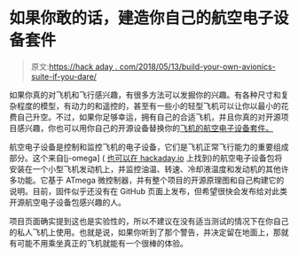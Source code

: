# 如果你敢的话，建造你自己的航空电子设备套件

> 原文:[https://hack aday . com/2018/05/13/build-your-own-avionics-suite-if-you-dare/](https://hackaday.com/2018/05/13/build-your-own-avionics-suite-if-you-dare/)

如果你真的对飞机和飞行感兴趣，有很多方法可以发掘你的兴趣。有各种尺寸和复杂程度的模型，有动力的和遥控的，甚至有一些小的轻型飞机可以让你以最小的花费自己升空。不过，如果你足够幸运，拥有自己的合适飞机，并且你真的对开源项目感兴趣，你也可以用你自己的开源设备替换你的[飞机的航空电子设备套件。](https://github.com/j-omega/Experimental-Avionics-EIS)

航空电子设备是控制和监控飞机的电子设备，它们是飞机正常飞行能力的重要组成部分。这个来自[j-omega] ( [也可以在 hackaday.io](https://hackaday.io/jomega) 上找到)的航空电子设备包将安装在一个小型飞机发动机上，并监控油温、转速、冷却液温度和发动机的其他许多功能。它基于 ATmega 微控制器，并有整个项目的开源原理图和自己构建它的说明。目前，固件似乎还没有在 GitHub 页面上发布，但希望很快会发布给对此类开源航空电子设备包感兴趣的人。

项目页面确实提到这也是实验性的，所以不建议在没有适当测试的情况下在你自己的私人飞机上使用。也就是说，如果你听到了那个警告，并决定留在地面上，那就有可能不用乘坐真正的飞机就能有一个很棒的体验。